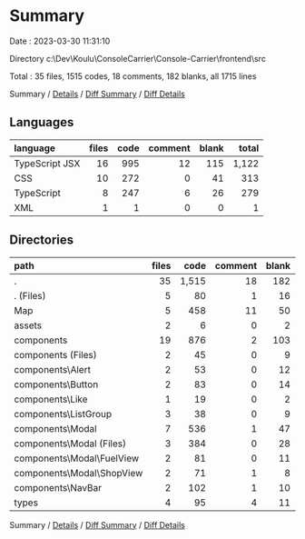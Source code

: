# Summary

Date : 2023-03-30 11:31:10

Directory c:\\Dev\\Koulu\\ConsoleCarrier\\Console-Carrier\\frontend\\src

Total : 35 files,  1515 codes, 18 comments, 182 blanks, all 1715 lines

Summary / [Details](details.md) / [Diff Summary](diff.md) / [Diff Details](diff-details.md)

## Languages
| language | files | code | comment | blank | total |
| :--- | ---: | ---: | ---: | ---: | ---: |
| TypeScript JSX | 16 | 995 | 12 | 115 | 1,122 |
| CSS | 10 | 272 | 0 | 41 | 313 |
| TypeScript | 8 | 247 | 6 | 26 | 279 |
| XML | 1 | 1 | 0 | 0 | 1 |

## Directories
| path | files | code | comment | blank | total |
| :--- | ---: | ---: | ---: | ---: | ---: |
| . | 35 | 1,515 | 18 | 182 | 1,715 |
| . (Files) | 5 | 80 | 1 | 16 | 97 |
| Map | 5 | 458 | 11 | 50 | 519 |
| assets | 2 | 6 | 0 | 2 | 8 |
| components | 19 | 876 | 2 | 103 | 981 |
| components (Files) | 2 | 45 | 0 | 9 | 54 |
| components\\Alert | 2 | 53 | 0 | 12 | 65 |
| components\\Button | 2 | 83 | 0 | 14 | 97 |
| components\\Like | 1 | 19 | 0 | 2 | 21 |
| components\\ListGroup | 3 | 38 | 0 | 9 | 47 |
| components\\Modal | 7 | 536 | 1 | 47 | 584 |
| components\\Modal (Files) | 3 | 384 | 0 | 28 | 412 |
| components\\Modal\\FuelView | 2 | 81 | 0 | 11 | 92 |
| components\\Modal\\ShopView | 2 | 71 | 1 | 8 | 80 |
| components\\NavBar | 2 | 102 | 1 | 10 | 113 |
| types | 4 | 95 | 4 | 11 | 110 |

Summary / [Details](details.md) / [Diff Summary](diff.md) / [Diff Details](diff-details.md)